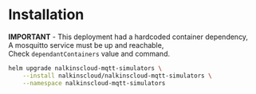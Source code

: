 Installation
============

**IMPORTANT** - This deployment had a hardcoded container dependency,  
A mosquitto service must be up and reachable,  
Check `dependantContainers` value and command.  
```bash
helm upgrade nalkinscloud-mqtt-simulators \
    --install nalkinscloud/nalkinscloud-mqtt-simulators \
    --namespace nalkinscloud-mqtt-simulators
```
